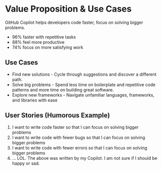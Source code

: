 # Value Proposition & Use Cases
GitHub Copilot helps developers code faster, focus on solving bigger problems. 

- 96% faster with repetitive tasks
- 88% feel more productive
- 74% focus on more satisfying work

## Use Cases
* Find new solutions - Cycle through suggestions and discover a different path.
* Solve big problems - Spend less time on boilerplate and repetitive code patterns and more time on building great software.
* Explore new frameworks - Navigate unfamiliar languages, frameworks, and libraries with ease

## User Stories (Humorous Example)
1. I want to write code faster so that I can focus on solving bigger problems
2. I want to write code with fewer bugs so that I can focus on solving bigger problems
3. I want to write code with fewer errors so that I can focus on solving bigger problems
4. ... LOL. The above was written by my Copilot. I am not sure if I should be happy or sad.
